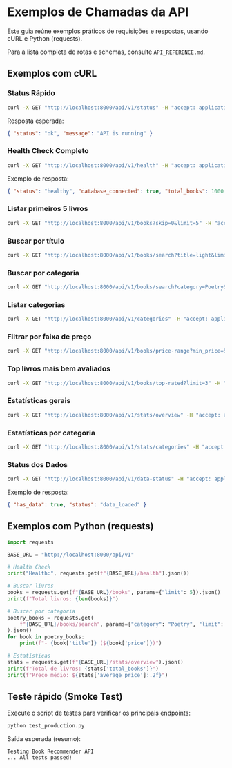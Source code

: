 # Exemplos de Chamadas da API

Este guia reúne exemplos práticos de requisições e respostas, usando cURL e Python (requests).

Para a lista completa de rotas e schemas, consulte `API_REFERENCE.md`.

## Exemplos com cURL

### Status Rápido
```bash
curl -X GET "http://localhost:8000/api/v1/status" -H "accept: application/json"
```
Resposta esperada:
```json
{ "status": "ok", "message": "API is running" }
```

### Health Check Completo
```bash
curl -X GET "http://localhost:8000/api/v1/health" -H "accept: application/json"
```
Exemplo de resposta:
```json
{ "status": "healthy", "database_connected": true, "total_books": 1000 }
```

### Listar primeiros 5 livros
```bash
curl -X GET "http://localhost:8000/api/v1/books?skip=0&limit=5" -H "accept: application/json"
```

### Buscar por título
```bash
curl -X GET "http://localhost:8000/api/v1/books/search?title=light&limit=3" -H "accept: application/json"
```

### Buscar por categoria
```bash
curl -X GET "http://localhost:8000/api/v1/books/search?category=Poetry&limit=2" -H "accept: application/json"
```

### Listar categorias
```bash
curl -X GET "http://localhost:8000/api/v1/categories" -H "accept: application/json"
```

### Filtrar por faixa de preço
```bash
curl -X GET "http://localhost:8000/api/v1/books/price-range?min_price=50&max_price=55&limit=3" -H "accept: application/json"
```

### Top livros mais bem avaliados
```bash
curl -X GET "http://localhost:8000/api/v1/books/top-rated?limit=3" -H "accept: application/json"
```

### Estatísticas gerais
```bash
curl -X GET "http://localhost:8000/api/v1/stats/overview" -H "accept: application/json"
```

### Estatísticas por categoria
```bash
curl -X GET "http://localhost:8000/api/v1/stats/categories" -H "accept: application/json"
```

### Status dos Dados
```bash
curl -X GET "http://localhost:8000/api/v1/data-status" -H "accept: application/json"
```
Exemplo de resposta:
```json
{ "has_data": true, "status": "data_loaded" }
```

## Exemplos com Python (requests)

```python
import requests

BASE_URL = "http://localhost:8000/api/v1"

# Health Check
print("Health:", requests.get(f"{BASE_URL}/health").json())

# Buscar livros
books = requests.get(f"{BASE_URL}/books", params={"limit": 5}).json()
print(f"Total livros: {len(books)}")

# Buscar por categoria
poetry_books = requests.get(
    f"{BASE_URL}/books/search", params={"category": "Poetry", "limit": 3}
).json()
for book in poetry_books:
    print(f"- {book['title']} (${book['price']})")

# Estatísticas
stats = requests.get(f"{BASE_URL}/stats/overview").json()
print(f"Total de livros: {stats['total_books']}")
print(f"Preço médio: ${stats['average_price']:.2f}")
```

## Teste rápido (Smoke Test)

Execute o script de testes para verificar os principais endpoints:

```bash
python test_production.py
```

Saída esperada (resumo):
```
Testing Book Recommender API
... All tests passed!
```